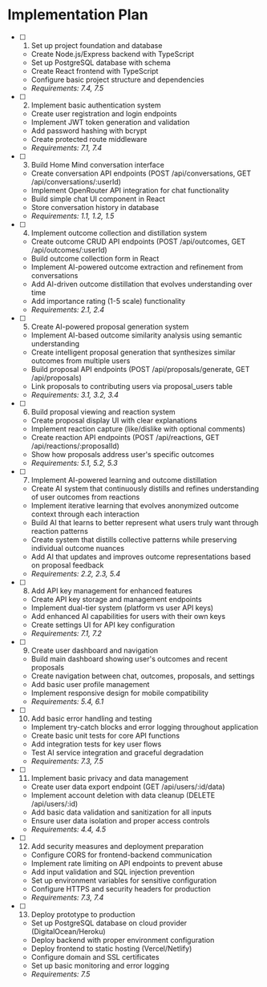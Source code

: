 # Implementation Plan

- [ ] 1. Set up project foundation and database
  - Create Node.js/Express backend with TypeScript
  - Set up PostgreSQL database with schema
  - Create React frontend with TypeScript
  - Configure basic project structure and dependencies
  - _Requirements: 7.4, 7.5_

- [ ] 2. Implement basic authentication system
  - Create user registration and login endpoints
  - Implement JWT token generation and validation
  - Add password hashing with bcrypt
  - Create protected route middleware
  - _Requirements: 7.1, 7.4_

- [ ] 3. Build Home Mind conversation interface
  - Create conversation API endpoints (POST /api/conversations, GET /api/conversations/:userId)
  - Implement OpenRouter API integration for chat functionality
  - Build simple chat UI component in React
  - Store conversation history in database
  - _Requirements: 1.1, 1.2, 1.5_

- [ ] 4. Implement outcome collection and distillation system
  - Create outcome CRUD API endpoints (POST /api/outcomes, GET /api/outcomes/:userId)
  - Build outcome collection form in React
  - Implement AI-powered outcome extraction and refinement from conversations
  - Add AI-driven outcome distillation that evolves understanding over time
  - Add importance rating (1-5 scale) functionality
  - _Requirements: 2.1, 2.4_

- [ ] 5. Create AI-powered proposal generation system
  - Implement AI-based outcome similarity analysis using semantic understanding
  - Create intelligent proposal generation that synthesizes similar outcomes from multiple users
  - Build proposal API endpoints (POST /api/proposals/generate, GET /api/proposals)
  - Link proposals to contributing users via proposal_users table
  - _Requirements: 3.1, 3.2, 3.4_

- [ ] 6. Build proposal viewing and reaction system
  - Create proposal display UI with clear explanations
  - Implement reaction capture (like/dislike with optional comments)
  - Create reaction API endpoints (POST /api/reactions, GET /api/reactions/:proposalId)
  - Show how proposals address user's specific outcomes
  - _Requirements: 5.1, 5.2, 5.3_

- [ ] 7. Implement AI-powered learning and outcome distillation
  - Create AI system that continuously distills and refines understanding of user outcomes from reactions
  - Implement iterative learning that evolves anonymized outcome context through each interaction
  - Build AI that learns to better represent what users truly want through reaction patterns
  - Create system that distills collective patterns while preserving individual outcome nuances
  - Add AI that updates and improves outcome representations based on proposal feedback
  - _Requirements: 2.2, 2.3, 5.4_

- [ ] 8. Add API key management for enhanced features
  - Create API key storage and management endpoints
  - Implement dual-tier system (platform vs user API keys)
  - Add enhanced AI capabilities for users with their own keys
  - Create settings UI for API key configuration
  - _Requirements: 7.1, 7.2_

- [ ] 9. Create user dashboard and navigation
  - Build main dashboard showing user's outcomes and recent proposals
  - Create navigation between chat, outcomes, proposals, and settings
  - Add basic user profile management
  - Implement responsive design for mobile compatibility
  - _Requirements: 5.4, 6.1_

- [ ] 10. Add basic error handling and testing
  - Implement try-catch blocks and error logging throughout application
  - Create basic unit tests for core API functions
  - Add integration tests for key user flows
  - Test AI service integration and graceful degradation
  - _Requirements: 7.3, 7.5_

- [ ] 11. Implement basic privacy and data management
  - Create user data export endpoint (GET /api/users/:id/data)
  - Implement account deletion with data cleanup (DELETE /api/users/:id)
  - Add basic data validation and sanitization for all inputs
  - Ensure user data isolation and proper access controls
  - _Requirements: 4.4, 4.5_

- [ ] 12. Add security measures and deployment preparation
  - Configure CORS for frontend-backend communication
  - Implement rate limiting on API endpoints to prevent abuse
  - Add input validation and SQL injection prevention
  - Set up environment variables for sensitive configuration
  - Configure HTTPS and security headers for production
  - _Requirements: 7.3, 7.4_

- [ ] 13. Deploy prototype to production
  - Set up PostgreSQL database on cloud provider (DigitalOcean/Heroku)
  - Deploy backend with proper environment configuration
  - Deploy frontend to static hosting (Vercel/Netlify)
  - Configure domain and SSL certificates
  - Set up basic monitoring and error logging
  - _Requirements: 7.5_